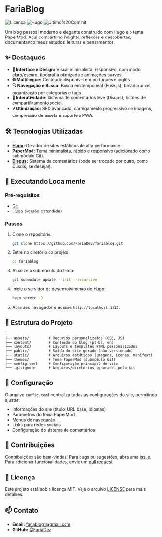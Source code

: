 # FariaBlog

![Licença](https://img.shields.io/badge/licença-MIT-blue.svg)
![Hugo](https://img.shields.io/badge/Hugo-v0.127.0-blue.svg)
![Último%20Commit](https://img.shields.io/github/last-commit/FariaDev/fariablog.svg)

Um blog pessoal moderno e elegante construído com Hugo e o tema PaperMod. Aqui compartilho insights, reflexões e descobertas, documentando meus estudos, leituras e pensamentos.

## ✨ Destaques

- **🎨 Interface e Design:** Visual minimalista, responsivo, com modo claro/escuro, tipografia otimizada e animações suaves.
- **🌐 Multilíngue:** Conteúdo disponível em português e inglês.
- **🔍 Navegação e Busca:** Busca em tempo real (Fuse.js), breadcrumbs, organização por categorias e tags.
- **💬 Interatividade:** Sistema de comentários leve (Disqus), botões de compartilhamento social.
- **⚡ Otimização:** SEO avançado, carregamento progressivo de imagens, compressão de assets e suporte a PWA.

## 🛠️ Tecnologias Utilizadas

- **[Hugo](https://gohugo.io/):** Gerador de sites estáticos de alta performance.
- **[PaperMod](https://github.com/adityatelange/hugo-PaperMod):** Tema minimalista, rápido e responsivo (adicionado como submódulo Git).
- **[Disqus](https://disqus.com/):** Sistema de comentários (pode ser trocado por outro, como Cusdis, se desejar).

## 🚀 Executando Localmente

### Pré-requisitos

- [Git](https://git-scm.com/)
- [Hugo](https://gohugo.io/getting-started/installing/) (versão estendida)

### Passos

1. Clone o repositório:
    ```bash
    git clone https://github.com/FariaDev/fariablog.git
    ```

2. Entre no diretório do projeto:
    ```bash
    cd fariablog
    ```

3. Atualize o submódulo do tema:
    ```bash
    git submodule update --init --recursive
    ```

4. Inicie o servidor de desenvolvimento do Hugo:
    ```bash
    hugo server -D
    ```

5. Abra seu navegador e acesse `http://localhost:1313`.

## 📂 Estrutura do Projeto

```text
.
├── assets/         # Recursos personalizados (CSS, JS)
├── content/        # Conteúdo do blog (pt-br, en)
├── layouts/        # Layouts e templates HTML personalizados
├── public/         # Saída do site gerado (não versionado)
├── static/         # Arquivos estáticos (imagens, ícones, manifest)
├── themes/         # Tema PaperMod (submódulo Git)
├── config.toml     # Configuração principal do site
└── .gitignore      # Arquivos/diretórios ignorados pelo Git
```

## 🔧 Configuração

O arquivo `config.toml` centraliza todas as configurações do site, permitindo ajustar:

- Informações do site (título, URL base, idiomas)
- Parâmetros do tema PaperMod
- Menus de navegação
- Links para redes sociais
- Configuração do sistema de comentários

## 🤝 Contribuições

Contribuições são bem-vindas! Para bugs ou sugestões, abra uma [issue](https://github.com/FariaDev/fariablog/issues). Para adicionar funcionalidades, envie um [pull request](https://github.com/FariaDev/fariablog/pulls).

## 📄 Licença

Este projeto está sob a licença MIT. Veja o arquivo [LICENSE](LICENSE) para mais detalhes.

## 📫 Contato

- **Email:** fariablog1@gmail.com
- **GitHub:** [@FariaDev](https://github.com/FariaDev)
